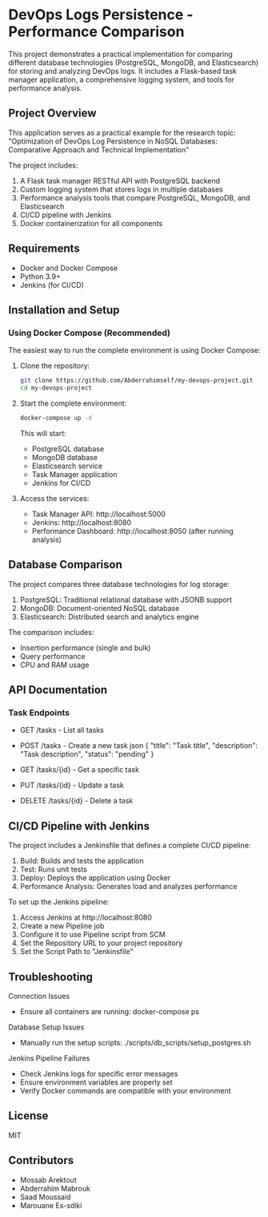 # DevOps Logs Persistence - Performance Comparison

This project demonstrates a practical implementation for comparing different database technologies (PostgreSQL, MongoDB, and Elasticsearch) for storing and analyzing DevOps logs. It includes a Flask-based task manager application, a comprehensive logging system, and tools for performance analysis.

## Project Overview

This application serves as a practical example for the research topic:
"Optimization of DevOps Log Persistence in NoSQL Databases: Comparative Approach and Technical Implementation"

The project includes:
1. A Flask task manager RESTful API with PostgreSQL backend
2. Custom logging system that stores logs in multiple databases
3. Performance analysis tools that compare PostgreSQL, MongoDB, and Elasticsearch
4. CI/CD pipeline with Jenkins
5. Docker containerization for all components


## Requirements

- Docker and Docker Compose
- Python 3.9+
- Jenkins (for CI/CD)

## Installation and Setup

### Using Docker Compose (Recommended)

The easiest way to run the complete environment is using Docker Compose:

1. Clone the repository:
   ```bash
   git clone https://github.com/Abderrahimself/my-devops-project.git
   cd my-devops-project
   ```
   

2. Start the complete environment:
   ```bash
   docker-compose up -d
   ```
   

   This will start:
   - PostgreSQL database
   - MongoDB database
   - Elasticsearch service
   - Task Manager application
   - Jenkins for CI/CD

3. Access the services:
   - Task Manager API: http://localhost:5000
   - Jenkins: http://localhost:8080
   - Performance Dashboard: http://localhost:8050 (after running analysis)

## Database Comparison

The project compares three database technologies for log storage:

1. PostgreSQL: Traditional relational database with JSONB support
2. MongoDB: Document-oriented NoSQL database
3. Elasticsearch: Distributed search and analytics engine

The comparison includes:
- Insertion performance (single and bulk)
- Query performance
- CPU and RAM usage

## API Documentation

### Task Endpoints

- GET /tasks - List all tasks
- POST /tasks - Create a new task 
  json
  {
    "title": "Task title", 
    "description": "Task description", 
    "status": "pending"
  }
  
- GET /tasks/{id} - Get a specific task
- PUT /tasks/{id} - Update a task
- DELETE /tasks/{id} - Delete a task

## CI/CD Pipeline with Jenkins

The project includes a Jenkinsfile that defines a complete CI/CD pipeline:

1. Build: Builds and tests the application
2. Test: Runs unit tests
3. Deploy: Deploys the application using Docker
4. Performance Analysis: Generates load and analyzes performance

To set up the Jenkins pipeline:

1. Access Jenkins at http://localhost:8080
2. Create a new Pipeline job
3. Configure it to use Pipeline script from SCM
4. Set the Repository URL to your project repository
5. Set the Script Path to "Jenkinsfile"

## Troubleshooting

Connection Issues
- Ensure all containers are running: docker-compose ps

Database Setup Issues
- Manually run the setup scripts: ./scripts/db_scripts/setup_postgres.sh


Jenkins Pipeline Failures
- Check Jenkins logs for specific error messages
- Ensure environment variables are properly set
- Verify Docker commands are compatible with your environment

## License

MIT

## Contributors

- Mossab Arektout
- Abderrahim Mabrouk
- Saad Moussaid
- Marouane Es-sdiki
